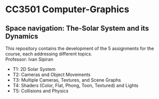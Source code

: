 # CC3501 Computer-Graphics 
## Space navigation: The-Solar System and its Dynamics
This repository contains the development of the 5 assignments for the course, each addressing different topics. <br>
Professor: Ivan Sipiran 
- T1: 2D Solar System
- T2: Cameras and Object Movements
- T3: Multiple Cameras, Textures, and Scene Graphs
- T4: Shaders (Color, Flat, Phong, Toon, Textured) and Lights
- T5: Collisions and Physics
